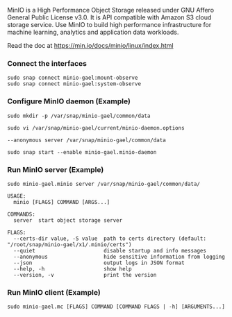 MinIO is a High Performance Object Storage released under GNU Affero General Public License v3.0. It is API compatible with Amazon S3 cloud storage service. Use MinIO to build high performance infrastructure for machine learning, analytics and application data workloads.

Read the doc at https://min.io/docs/minio/linux/index.html

### Connect the interfaces
```
sudo snap connect minio-gael:mount-observe
sudo snap connect minio-gael:system-observe
```

### Configure MinIO daemon (Example)
```
sudo mkdir -p /var/snap/minio-gael/common/data

sudo vi /var/snap/minio-gael/current/minio-daemon.options
```

```
--anonymous server /var/snap/minio-gael/common/data
```

```
sudo snap start --enable minio-gael.minio-daemon
``` 

### Run MinIO server (Example)

```
sudo minio-gael.minio server /var/snap/minio-gael/common/data/

USAGE:
  minio [FLAGS] COMMAND [ARGS...]

COMMANDS:
  server  start object storage server
  
FLAGS:
  --certs-dir value, -S value  path to certs directory (default: "/root/snap/minio-gael/x1/.minio/certs")
  --quiet                      disable startup and info messages
  --anonymous                  hide sensitive information from logging
  --json                       output logs in JSON format
  --help, -h                   show help
  --version, -v                print the version
```

### Run MinIO client (Example)

```
sudo minio-gael.mc [FLAGS] COMMAND [COMMAND FLAGS | -h] [ARGUMENTS...]
```

